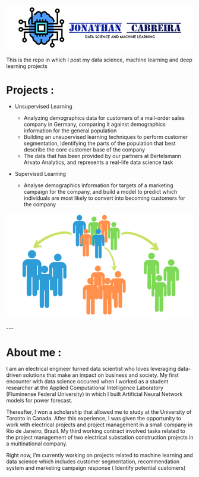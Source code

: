 
![](images/CabreiraLogo.png)


This is the repo in which I post my data science, machine learning and deep learning projects
# Projects :
 - Unsupervised Learning
  	- Analyzing demographics data for customers of a mail-order sales company in Germany, comparing it against demographics information for the general population 
  	- Building an unsupervised learning techniques to perform customer segmentation, identifying the parts of the population that best describe the core customer base of the company
  	- The data that has been provided by our partners at Bertelsmann Arvato Analytics, and represents a real-life data science task
 - Supervised Learning
 	- Analyse demographics information for targets of a marketing campaign for the company, and build a model to predict which individuals are most likely to convert into becoming customers for the company

 	<p align="center">
  <img  src="images/segmentation.png">
</p>
---
 
 # About me :
 
 I am an electrical engineer turned data scientist who loves leveraging data-driven solutions that make an impact on business and society. My first encounter with data science occurred when I worked as a student researcher at the Applied Computational Intelligence Laboratory (Fluminense Federal University) in which I built Artificial Neural Network models for power forecast.

Thereafter, I won a scholarship that allowed me to study at the University of Toronto in Canada. After this experience, I was given the opportunity to work with electrical projects and project management in a small company in Rio de Janeiro, Brazil. My third working contract involved tasks related to the project management of two electrical substation construction projects in a multinational company.

Right now, I’m currently working on projects related to machine learning and data science which includes  customer segmentation, recommendation system and marketing campaign response ( Identify potential customers)

